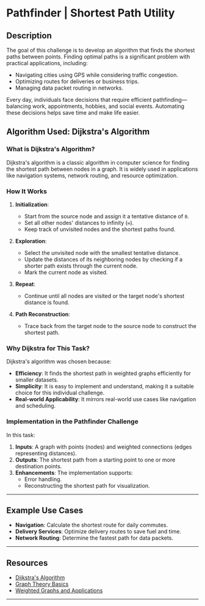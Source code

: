 # Pathfinder  | Shortest Path Utility

## Description

The goal of this challenge is to develop an algorithm that finds the shortest paths between points. Finding optimal paths is a significant problem with practical applications, including:

- Navigating cities using GPS while considering traffic congestion.
- Optimizing routes for deliveries or business trips.
- Managing data packet routing in networks.

Every day, individuals face decisions that require efficient pathfinding—balancing work, appointments, hobbies, and social events. Automating these decisions helps save time and make life easier.



## Algorithm Used: Dijkstra's Algorithm

### What is Dijkstra's Algorithm?

Dijkstra's algorithm is a classic algorithm in computer science for finding the shortest path between nodes in a graph. It is widely used in applications like navigation systems, network routing, and resource optimization.

### How It Works

1. **Initialization**:
   - Start from the source node and assign it a tentative distance of `0`.
   - Set all other nodes' distances to infinity (`∞`).
   - Keep track of unvisited nodes and the shortest paths found.

2. **Exploration**:
   - Select the unvisited node with the smallest tentative distance.
   - Update the distances of its neighboring nodes by checking if a shorter path exists through the current node.
   - Mark the current node as visited.

3. **Repeat**:
   - Continue until all nodes are visited or the target node's shortest distance is found.

4. **Path Reconstruction**:
   - Trace back from the target node to the source node to construct the shortest path.

### Why Dijkstra for This Task?

Dijkstra's algorithm was chosen because:
- **Efficiency**: It finds the shortest path in weighted graphs efficiently for smaller datasets.
- **Simplicity**: It is easy to implement and understand, making it a suitable choice for this individual challenge.
- **Real-world Applicability**: It mirrors real-world use cases like navigation and scheduling.

### Implementation in the Pathfinder Challenge

In this task:
1. **Inputs**: A graph with points (nodes) and weighted connections (edges representing distances).
2. **Outputs**: The shortest path from a starting point to one or more destination points. 
3. **Enhancements**: The implementation supports:
   - Error handling.
   - Reconstructing the shortest path for visualization.

---

## Example Use Cases

- **Navigation**: Calculate the shortest route for daily commutes.
- **Delivery Services**: Optimize delivery routes to save fuel and time.
- **Network Routing**: Determine the fastest path for data packets.

---

## Resources

- [Dijkstra's Algorithm](https://en.wikipedia.org/wiki/Dijkstra%27s_algorithm)
- [Graph Theory Basics](https://en.wikipedia.org/wiki/Graph_theory)
- [Weighted Graphs and Applications](https://en.wikipedia.org/wiki/Graph_(discrete_mathematics))

---
